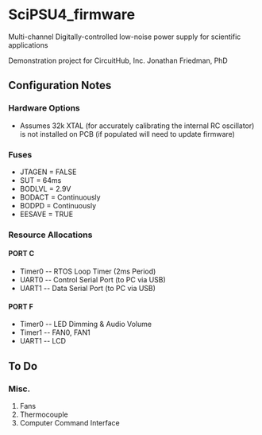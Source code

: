 SciPSU4_firmware
================
Multi-channel Digitally-controlled low-noise power supply for scientific applications

Demonstration project for CircuitHub, Inc.
Jonathan Friedman, PhD


## Configuration Notes

### Hardware Options

* Assumes 32k XTAL (for accurately calibrating the internal RC oscillator) is not installed on PCB (if populated will need to update firmware)

### Fuses

* JTAGEN = FALSE
* SUT = 64ms
* BODLVL = 2.9V
* BODACT = Continuously
* BODPD = Continuously
* EESAVE = TRUE


### Resource Allocations

#### PORT C
* Timer0 -- RTOS Loop Timer (2ms Period)
* UART0 -- Control Serial Port (to PC via USB)
* UART1 -- Data Serial Port (to PC via USB)

#### PORT F
* Timer0 -- LED Dimming & Audio Volume
* Timer1 -- FAN0, FAN1
* UART1  -- LCD


## To Do

### Misc.
1. Fans
1. Thermocouple
1. Computer Command Interface